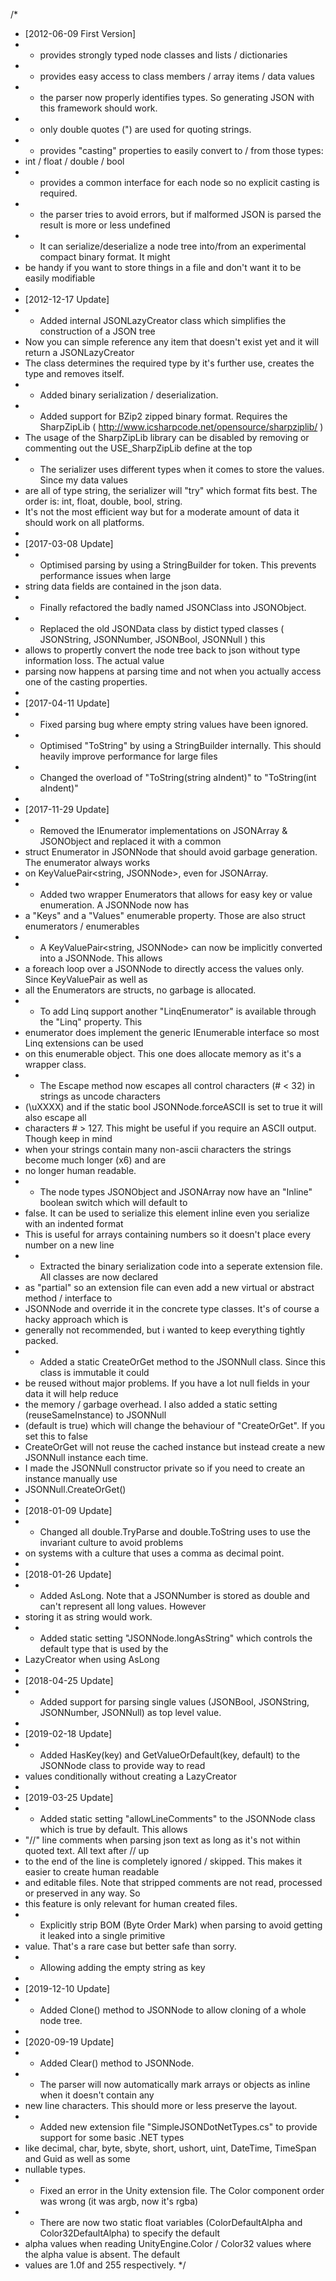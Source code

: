 /*
 * [2012-06-09 First Version]
 * - provides strongly typed node classes and lists / dictionaries
 * - provides easy access to class members / array items / data values
 * - the parser now properly identifies types. So generating JSON with this framework should work.
 * - only double quotes (") are used for quoting strings.
 * - provides "casting" properties to easily convert to / from those types:
 *   int / float / double / bool
 * - provides a common interface for each node so no explicit casting is required.
 * - the parser tries to avoid errors, but if malformed JSON is parsed the result is more or less undefined
 * - It can serialize/deserialize a node tree into/from an experimental compact binary format. It might
 *   be handy if you want to store things in a file and don't want it to be easily modifiable
 * 
 * [2012-12-17 Update]
 * - Added internal JSONLazyCreator class which simplifies the construction of a JSON tree
 *   Now you can simple reference any item that doesn't exist yet and it will return a JSONLazyCreator
 *   The class determines the required type by it's further use, creates the type and removes itself.
 * - Added binary serialization / deserialization.
 * - Added support for BZip2 zipped binary format. Requires the SharpZipLib ( http://www.icsharpcode.net/opensource/sharpziplib/ )
 *   The usage of the SharpZipLib library can be disabled by removing or commenting out the USE_SharpZipLib define at the top
 * - The serializer uses different types when it comes to store the values. Since my data values
 *   are all of type string, the serializer will "try" which format fits best. The order is: int, float, double, bool, string.
 *   It's not the most efficient way but for a moderate amount of data it should work on all platforms.
 * 
 * [2017-03-08 Update]
 * - Optimised parsing by using a StringBuilder for token. This prevents performance issues when large
 *   string data fields are contained in the json data.
 * - Finally refactored the badly named JSONClass into JSONObject.
 * - Replaced the old JSONData class by distict typed classes ( JSONString, JSONNumber, JSONBool, JSONNull ) this
 *   allows to propertly convert the node tree back to json without type information loss. The actual value
 *   parsing now happens at parsing time and not when you actually access one of the casting properties.
 * 
 * [2017-04-11 Update]
 * - Fixed parsing bug where empty string values have been ignored.
 * - Optimised "ToString" by using a StringBuilder internally. This should heavily improve performance for large files
 * - Changed the overload of "ToString(string aIndent)" to "ToString(int aIndent)"
 * 
 * [2017-11-29 Update]
 * - Removed the IEnumerator implementations on JSONArray & JSONObject and replaced it with a common
 *   struct Enumerator in JSONNode that should avoid garbage generation. The enumerator always works
 *   on KeyValuePair<string, JSONNode>, even for JSONArray.
 * - Added two wrapper Enumerators that allows for easy key or value enumeration. A JSONNode now has
 *   a "Keys" and a "Values" enumerable property. Those are also struct enumerators / enumerables
 * - A KeyValuePair<string, JSONNode> can now be implicitly converted into a JSONNode. This allows
 *   a foreach loop over a JSONNode to directly access the values only. Since KeyValuePair as well as
 *   all the Enumerators are structs, no garbage is allocated.
 * - To add Linq support another "LinqEnumerator" is available through the "Linq" property. This
 *   enumerator does implement the generic IEnumerable interface so most Linq extensions can be used
 *   on this enumerable object. This one does allocate memory as it's a wrapper class.
 * - The Escape method now escapes all control characters (# < 32) in strings as uncode characters
 *   (\uXXXX) and if the static bool JSONNode.forceASCII is set to true it will also escape all
 *   characters # > 127. This might be useful if you require an ASCII output. Though keep in mind
 *   when your strings contain many non-ascii characters the strings become much longer (x6) and are
 *   no longer human readable.
 * - The node types JSONObject and JSONArray now have an "Inline" boolean switch which will default to
 *   false. It can be used to serialize this element inline even you serialize with an indented format
 *   This is useful for arrays containing numbers so it doesn't place every number on a new line
 * - Extracted the binary serialization code into a seperate extension file. All classes are now declared
 *   as "partial" so an extension file can even add a new virtual or abstract method / interface to
 *   JSONNode and override it in the concrete type classes. It's of course a hacky approach which is
 *   generally not recommended, but i wanted to keep everything tightly packed.
 * - Added a static CreateOrGet method to the JSONNull class. Since this class is immutable it could
 *   be reused without major problems. If you have a lot null fields in your data it will help reduce
 *   the memory / garbage overhead. I also added a static setting (reuseSameInstance) to JSONNull
 *   (default is true) which will change the behaviour of "CreateOrGet". If you set this to false
 *   CreateOrGet will not reuse the cached instance but instead create a new JSONNull instance each time.
 *   I made the JSONNull constructor private so if you need to create an instance manually use
 *   JSONNull.CreateOrGet()
 * 
 * [2018-01-09 Update]
 * - Changed all double.TryParse and double.ToString uses to use the invariant culture to avoid problems
 *   on systems with a culture that uses a comma as decimal point.
 * 
 * [2018-01-26 Update]
 * - Added AsLong. Note that a JSONNumber is stored as double and can't represent all long values. However
 *   storing it as string would work.
 * - Added static setting "JSONNode.longAsString" which controls the default type that is used by the
 *   LazyCreator when using AsLong
 * 
 * [2018-04-25 Update]
 *  - Added support for parsing single values (JSONBool, JSONString, JSONNumber, JSONNull) as top level value.
 * 
 * [2019-02-18 Update]
 *  - Added HasKey(key) and GetValueOrDefault(key, default) to the JSONNode class to provide way to read
 *    values conditionally without creating a LazyCreator
 * 
 * [2019-03-25 Update]
 *  - Added static setting "allowLineComments" to the JSONNode class which is true by default. This allows
 *    "//" line comments when parsing json text as long as it's not within quoted text. All text after // up
 *    to the end of the line is completely ignored / skipped. This makes it easier to create human readable
 *    and editable files. Note that stripped comments are not read, processed or preserved in any way. So
 *    this feature is only relevant for human created files.
 *  - Explicitly strip BOM (Byte Order Mark) when parsing to avoid getting it leaked into a single primitive
 *    value. That's a rare case but better safe than sorry.
 *  - Allowing adding the empty string as key
 *  
 * [2019-12-10 Update]
 *  - Added Clone() method to JSONNode to allow cloning of a whole node tree.
 * 
 * [2020-09-19 Update]
 *  - Added Clear() method to JSONNode.
 *  - The parser will now automatically mark arrays or objects as inline when it doesn't contain any
 *    new line characters. This should more or less preserve the layout.
 *  - Added new extension file "SimpleJSONDotNetTypes.cs" to provide support for some basic .NET types
 *    like decimal, char, byte, sbyte, short, ushort, uint, DateTime, TimeSpan and Guid as well as some
 *    nullable types.
 *  - Fixed an error in the Unity extension file. The Color component order was wrong (it was argb, now it's rgba)
 *  - There are now two static float variables (ColorDefaultAlpha and Color32DefaultAlpha) to specify the default
 *    alpha values when reading UnityEngine.Color / Color32 values where the alpha value is absent. The default
 *    values are 1.0f and 255 respectively.
 */

